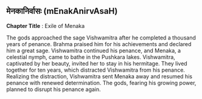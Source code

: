 ## मेनकानिर्वासः (mEnakAnirvAsaH)
**Chapter Title** : Exile of Menaka

The gods approached the sage Vishwamitra after he completed a thousand years of penance. Brahma praised him for his achievements and declared him a great sage. Vishwamitra continued his penance, and Menaka, a celestial nymph, came to bathe in the Pushkara lakes. Vishwamitra, captivated by her beauty, invited her to stay in his hermitage. They lived together for ten years, which distracted Vishwamitra from his penance. Realizing the distraction, Vishwamitra sent Menaka away and resumed his penance with renewed determination. The gods, fearing his growing power, planned to disrupt his penance again.